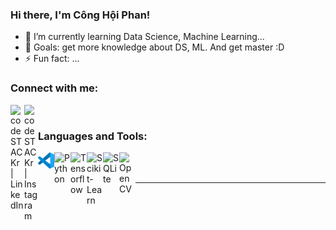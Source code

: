 
### Hi there, I'm Công Hội Phan!

- 🌱 I’m currently learning Data Science, Machine Learning...
- 🥅 Goals: get more knowledge about DS, ML. And get master :D
- ⚡ Fun fact: ...

### Connect with me:

[<img align="left" alt="codeSTACKr | LinkedIn" width="22px" src="https://cdn.jsdelivr.net/npm/simple-icons@v3/icons/linkedin.svg" />][linkedin]
[<img align="left" alt="codeSTACKr | Instagram" width="22px" src="https://cdn.jsdelivr.net/npm/simple-icons@3.13.0/icons/facebook.svg" />][facebook]

<br />

### Languages and Tools:

<img align="left" alt="Visual Studio Code" width="26px" src="https://raw.githubusercontent.com/github/explore/80688e429a7d4ef2fca1e82350fe8e3517d3494d/topics/visual-studio-code/visual-studio-code.png" />
<img align="left" alt="Python" width="26px" src="https://cdn3.iconfinder.com/data/icons/logos-and-brands-adobe/512/267_Python-512.png" />
<img align="left" alt="Tensorflow" width="26px" src="https://cdn.icon-icons.com/icons2/2699/PNG/512/tensorflow_logo_icon_168671.png" />
<img align="left" alt="Scikit-Learn" width="26px" src="https://upload.wikimedia.org/wikipedia/commons/thumb/0/05/Scikit_learn_logo_small.svg/390px-Scikit_learn_logo_small.svg.png" />
<img align="left" alt="SQLite" width="26px" src="https://upload.wikimedia.org/wikipedia/commons/thumb/9/97/Sqlite-square-icon.svg/384px-Sqlite-square-icon.svg.png" />
<img align="left" alt="OpenCV" width="26px" src="https://e7.pngegg.com/pngimages/65/205/png-clipart-opencv-computer-vision-library-c-github-text-logo-thumbnail.png" />

<br />
<br />

---


[facebook]: https://www.facebook.com/conghoi.phan2108/
[linkedin]: https://www.linkedin.com/in/conghoiphan/
